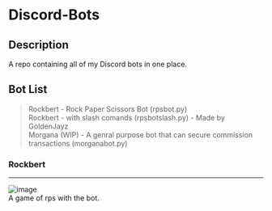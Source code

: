 ﻿# Discord-Bots

## Description
A repo containing all of my Discord bots in one place.
 
## Bot List
> Rockbert - Rock Paper Scissors Bot (rpsbot.py) <br>
> Rockbert - with slash comands (rpsbotslash.py) - Made by GoldenJayz <br>
> Morgana (WIP) - A genral purpose bot that can secure commission transactions (morganabot.py) <br>

### Rockbert
<hr>

![image](https://user-images.githubusercontent.com/81719891/209585469-ceb85e83-dec0-4a5c-bd2e-09da1f9ee70d.png) <br>
A game of rps with the bot.
